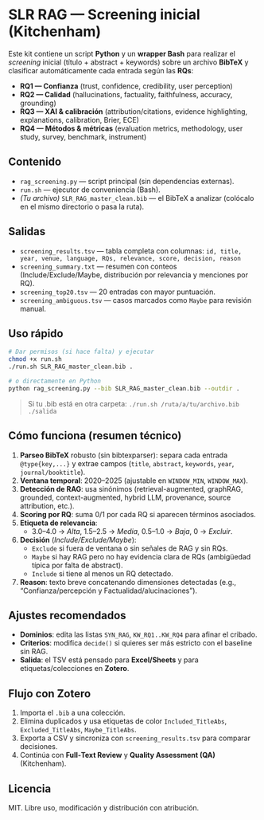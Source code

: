 # SLR RAG — Screening inicial (Kitchenham)

Este kit contiene un script **Python** y un **wrapper Bash** para realizar el *screening* inicial (título + abstract + keywords) sobre un archivo **BibTeX** y clasificar automáticamente cada entrada según las **RQs**:

- **RQ1 — Confianza** (trust, confidence, credibility, user perception)
- **RQ2 — Calidad** (hallucinations, factuality, faithfulness, accuracy, grounding)
- **RQ3 — XAI & calibración** (attribution/citations, evidence highlighting, explanations, calibration, Brier, ECE)
- **RQ4 — Métodos & métricas** (evaluation metrics, methodology, user study, survey, benchmark, instrument)

## Contenido
- `rag_screening.py` — script principal (sin dependencias externas).
- `run.sh` — ejecutor de conveniencia (Bash).
- *(Tu archivo)* `SLR_RAG_master_clean.bib` — el BibTeX a analizar (colócalo en el mismo directorio o pasa la ruta).

## Salidas
- `screening_results.tsv` — tabla completa con columnas:
  `id, title, year, venue, language, RQs, relevance, score, decision, reason`
- `screening_summary.txt` — resumen con conteos (Include/Exclude/Maybe, distribución por relevancia y menciones por RQ).
- `screening_top20.tsv` — 20 entradas con mayor puntuación.
- `screening_ambiguous.tsv` — casos marcados como `Maybe` para revisión manual.

## Uso rápido

```bash
# Dar permisos (si hace falta) y ejecutar
chmod +x run.sh
./run.sh SLR_RAG_master_clean.bib .

# o directamente en Python
python rag_screening.py --bib SLR_RAG_master_clean.bib --outdir .
```

> Si tu .bib está en otra carpeta:
> `./run.sh /ruta/a/tu/archivo.bib ./salida`

## Cómo funciona (resumen técnico)

1. **Parseo BibTeX** robusto (sin bibtexparser): separa cada entrada `@type{key,...}` y extrae campos (`title`, `abstract`, `keywords`, `year`, `journal/booktitle`).
2. **Ventana temporal**: 2020–2025 (ajustable en `WINDOW_MIN`, `WINDOW_MAX`).
3. **Detección de RAG**: usa sinónimos (retrieval-augmented, graphRAG, grounded, context-augmented, hybrid LLM, provenance, source attribution, etc.).
4. **Scoring por RQ**: suma 0/1 por cada RQ si aparecen términos asociados.
5. **Etiqueta de relevancia**: 
   - 3.0–4.0 → *Alta*, 1.5–2.5 → *Media*, 0.5–1.0 → *Baja*, 0 → *Excluir*.
6. **Decisión** (*Include/Exclude/Maybe*): 
   - `Exclude` si fuera de ventana o sin señales de RAG y sin RQs.
   - `Maybe` si hay RAG pero no hay evidencia clara de RQs (ambigüedad típica por falta de abstract).
   - `Include` si tiene al menos un RQ detectado.
7. **Reason**: texto breve concatenando dimensiones detectadas (e.g., “Confianza/percepción y Factualidad/alucinaciones”).

## Ajustes recomendados

- **Dominios**: edita las listas `SYN_RAG`, `KW_RQ1..KW_RQ4` para afinar el cribado.
- **Criterios**: modifica `decide()` si quieres ser más estricto con el baseline sin RAG.
- **Salida**: el TSV está pensado para **Excel/Sheets** y para etiquetas/colecciones en **Zotero**.

## Flujo con Zotero

1. Importa el `.bib` a una colección.
2. Elimina duplicados y usa etiquetas de color `Included_TitleAbs`, `Excluded_TitleAbs`, `Maybe_TitleAbs`.
3. Exporta a CSV y sincroniza con `screening_results.tsv` para comparar decisiones.
4. Continúa con **Full‑Text Review** y **Quality Assessment (QA)** (Kitchenham).

## Licencia
MIT. Libre uso, modificación y distribución con atribución.
